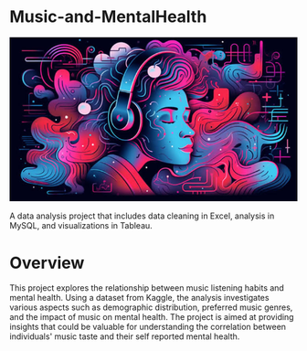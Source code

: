 # Music-and-MentalHealth
![Image](https://github.com/Palesa-commits/Music-and-MentalHealth/blob/main/86EECBC3-8BA4-4687-94BF-6A3D547AEF8B.jpeg)


A data analysis project that includes data cleaning in Excel, analysis in MySQL, and visualizations in Tableau.

# Overview

This project explores the relationship between music listening habits and mental health. Using a dataset from Kaggle, the analysis investigates various aspects such as demographic distribution, preferred music genres, and the impact of music on mental health. The project is aimed at providing insights that could be valuable for understanding the correlation between individuals' music taste and their self reported mental health.